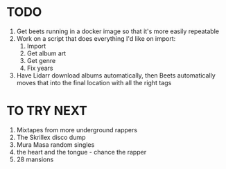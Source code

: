 # TODO

1. Get beets running in a docker image so that it's more easily repeatable
2. Work on a script that does everything I'd like on import:
   1. Import
   2. Get album art
   3. Get genre
   4. Fix years
3. Have Lidarr download albums automatically, then Beets automatically moves that into the final location with all the right tags

# TO TRY NEXT

1. Mixtapes from more underground rappers
2. The Skrillex disco dump
3. Mura Masa random singles
4. the heart and the tongue - chance the rapper
5. 28 mansions
